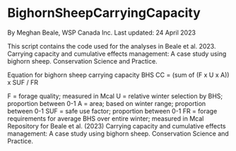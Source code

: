 # BighornSheepCarryingCapacity

By Meghan Beale, WSP Canada Inc.
Last updated: 24 April 2023

This script contains the code used for the analyses in Beale et al. 2023. Carrying capacity and cumulative effects management: A case study using bighorn sheep. Conservation Science and Practice.

Equation for bighorn sheep carrying capacity
BHS CC = (sum of (F x U x A)) x SUF / FR

F = forage quality; measured in Mcal
U = relative winter selection by BHS; proportion between 0-1
A = area; based on winter range; proportion between 0-1
SUF = safe use factor; proportion between 0-1
FR = forage requirements for average BHS over entire winter; measured in Mcal
Repository for Beale et al. (2023) Carrying capacity and cumulative effects management: A case study using bighorn sheep. Conservation Science and Practice.
